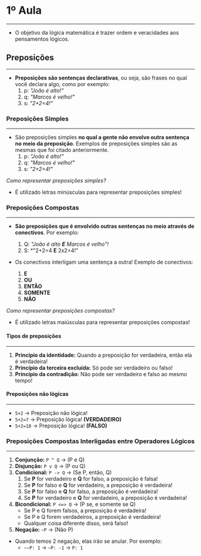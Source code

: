 # 1º Aula

---

- O objetivo da lógica matemática é trazer ordem e veracidades aos pensamentos lógicos.

## Preposições

---

- **Preposições são sentenças declarativas**, ou seja, são frases no qual você declara algo, como por exemplo:
  1.  p: _"João é alto!"_
  2.  q: _"Marcos é velho!"_
  3.  s: _"2+2=4!"_

### Preposições Simples

---

- São preposições simples **no qual a gente não envolve outra sentença no meio da preposição**. Exemplos de preposições simples são as mesmas que foi citado anteriormente.
  1.  p: _"João é alto!"_
  2.  q: _"Marcos é velho!"_
  3.  s: _"2+2=4!"_

_Como representar preposições simples?_

- É utilizado letras minúsculas para representar preposições simples!

### Preposições Compostas

---

- **São preposições que é envolvido outras sentenças no meio através de conectivos**. Por exemplo:

  1.  Q: _"João é alto **E** Marcos é velho"!_
  2.  S: \*"2+2=4 **E** 2x2=4!"

- Os conectivos interligam uma sentença a outra! Exemplo de conectivos:
  1.  **E**
  2.  **OU**
  3.  **ENTÃO**
  4.  **SOMENTE**
  5.  **NÃO**

_Como representar preposições compostas?_

- É utilizado letras maiúsculas para representar preposições compostas!

#### Tipos de preposições

---

1. **Princípio da identidade:** Quando a preposição for verdadeira, então ela é verdadeira!
2. **Princípio da terceira excluída:** Só pode ser verdadeiro ou falso!
3. **Princípio da contradição:** Não pode ser verdadeiro e falso ao mesmo tempo!

#### Preposições não lógicas

---

- `5+2` -> Preposição não lógica!
- `5+2=7` -> Preposição lógica! **(VERDADEIRO)**
- `5+2=10` -> Preposição lógica! **(FALSO)**

### Preposições Compostas Interligadas entre Operadores Lógicos

---

1. **Conjunção:** `P ^ Q` -> (P e Q)
2. **Disjunção:** `P v Q` -> (P ou Q)
3. **Condicional:** `P -> Q` -> (Se P, então, Q)
   1. Se **P** for verdadeiro e **Q** for falso, a preposição é falsa!
   2. Se **P** for falso e **Q** for verdadeiro, a preposição é verdadeira!
   3. Se **P** for falso e **Q** for falso, a preposição é verdadeira!
   4. Se **P** for verdadeiro e **Q** for verdadeiro, a preposição é verdadeira!
4. **Bicondicional:** `P <=> Q` -> (P se, e somente se Q)
   - Se P e Q forem falsos, a preposição é verdadeira!
   - Se P e Q forem verdadeiros, a preposição é verdadeira!
   - Qualquer coisa diferente disso, será falso!
5. **Negação:** `~P` -> (Não P)

- Quando temos 2 negação, elas irão se anular. Por exemplo:
  - `~~P: 1` -> `~P: -1` -> `P: 1`
